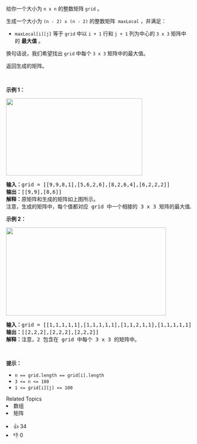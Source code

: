<p>给你一个大小为 <code>n x n</code> 的整数矩阵 <code>grid</code> 。</p>

<p>生成一个大小为&nbsp;<code>(n - 2) x (n - 2)</code> 的整数矩阵&nbsp; <code>maxLocal</code> ，并满足：</p>

<ul> 
 <li><code>maxLocal[i][j]</code> 等于 <code>grid</code> 中以 <code>i + 1</code> 行和 <code>j + 1</code> 列为中心的 <code>3 x 3</code> 矩阵中的 <strong>最大值</strong> 。</li> 
</ul>

<p>换句话说，我们希望找出 <code>grid</code> 中每个&nbsp;<code>3 x 3</code> 矩阵中的最大值。</p>

<p>返回生成的矩阵。</p>

<p>&nbsp;</p>

<p><strong>示例 1：</strong></p>

<p><img alt="" src="https://assets.leetcode.com/uploads/2022/06/21/ex1.png" style="width: 371px; height: 210px;" /></p>

<pre>
<strong>输入：</strong>grid = [[9,9,8,1],[5,6,2,6],[8,2,6,4],[6,2,2,2]]
<strong>输出：</strong>[[9,9],[8,6]]
<strong>解释：</strong>原矩阵和生成的矩阵如上图所示。
注意，生成的矩阵中，每个值都对应 grid 中一个相接的 3 x 3 矩阵的最大值。</pre>

<p><strong>示例 2：</strong></p>

<p><img alt="" src="https://assets.leetcode.com/uploads/2022/07/02/ex2new2.png" style="width: 436px; height: 240px;" /></p>

<pre>
<strong>输入：</strong>grid = [[1,1,1,1,1],[1,1,1,1,1],[1,1,2,1,1],[1,1,1,1,1],[1,1,1,1,1]]
<strong>输出：</strong>[[2,2,2],[2,2,2],[2,2,2]]
<strong>解释：</strong>注意，2 包含在 grid 中每个 3 x 3 的矩阵中。
</pre>

<p>&nbsp;</p>

<p><strong>提示：</strong></p>

<ul> 
 <li><code>n == grid.length == grid[i].length</code></li> 
 <li><code>3 &lt;= n &lt;= 100</code></li> 
 <li><code>1 &lt;= grid[i][j] &lt;= 100</code></li> 
</ul>

<div><div>Related Topics</div><div><li>数组</li><li>矩阵</li></div></div><br><div><li>👍 34</li><li>👎 0</li></div>